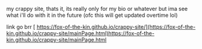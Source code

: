 my crappy site, thats it, its really only for my bio or whatever but ima see what i'll do with it in the future (ofc this will get updated overtime lol)

link go brr [ https://fox-of-the-kin.github.io/crappy-site/](https://fox-of-the-kin.github.io/crappy-site/mainPage.html)https://fox-of-the-kin.github.io/crappy-site/mainPage.html
